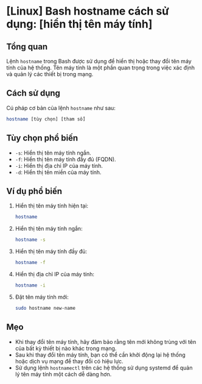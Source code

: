 # [Linux] Bash hostname cách sử dụng: [hiển thị tên máy tính]

## Tổng quan
Lệnh `hostname` trong Bash được sử dụng để hiển thị hoặc thay đổi tên máy tính của hệ thống. Tên máy tính là một phần quan trọng trong việc xác định và quản lý các thiết bị trong mạng.

## Cách sử dụng
Cú pháp cơ bản của lệnh `hostname` như sau:

```bash
hostname [tùy chọn] [tham số]
```

## Tùy chọn phổ biến
- `-s`: Hiển thị tên máy tính ngắn.
- `-f`: Hiển thị tên máy tính đầy đủ (FQDN).
- `-i`: Hiển thị địa chỉ IP của máy tính.
- `-d`: Hiển thị tên miền của máy tính.

## Ví dụ phổ biến
1. Hiển thị tên máy tính hiện tại:
   ```bash
   hostname
   ```

2. Hiển thị tên máy tính ngắn:
   ```bash
   hostname -s
   ```

3. Hiển thị tên máy tính đầy đủ:
   ```bash
   hostname -f
   ```

4. Hiển thị địa chỉ IP của máy tính:
   ```bash
   hostname -i
   ```

5. Đặt tên máy tính mới:
   ```bash
   sudo hostname new-name
   ```

## Mẹo
- Khi thay đổi tên máy tính, hãy đảm bảo rằng tên mới không trùng với tên của bất kỳ thiết bị nào khác trong mạng.
- Sau khi thay đổi tên máy tính, bạn có thể cần khởi động lại hệ thống hoặc dịch vụ mạng để thay đổi có hiệu lực.
- Sử dụng lệnh `hostnamectl` trên các hệ thống sử dụng systemd để quản lý tên máy tính một cách dễ dàng hơn.
